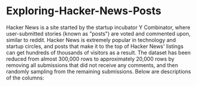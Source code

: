 # Exploring-Hacker-News-Posts
Hacker News is a site started by the startup incubator Y Combinator, where user-submitted stories (known as "posts") are voted and commented upon, similar to reddit. Hacker News is extremely popular in technology and startup circles, and posts that make it to the top of Hacker News' listings can get hundreds of thousands of visitors as a result.
The dataset has been reduced from almost 300,000 rows to approximately 20,000 rows by removing all submissions that did not receive any comments, and then randomly sampling from the remaining submissions. Below are descriptions of the columns:
